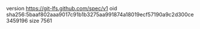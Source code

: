 version https://git-lfs.github.com/spec/v1
oid sha256:5baaf802aaa9017c91b1b3275aa991874a18019ecf57190a9c2d300ce3459196
size 7561
